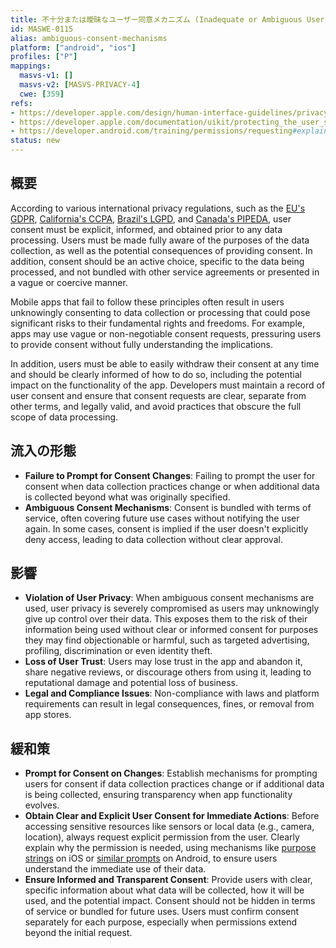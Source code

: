 ```yaml
---
title: 不十分または曖昧なユーザー同意メカニズム (Inadequate or Ambiguous User Consent Mechanisms)
id: MASWE-0115
alias: ambiguous-consent-mechanisms
platform: ["android", "ios"]
profiles: ["P"]
mappings:
  masvs-v1: []
  masvs-v2: [MASVS-PRIVACY-4]
  cwe: [359]
refs:
- https://developer.apple.com/design/human-interface-guidelines/privacy#Requesting-permission
- https://developer.apple.com/documentation/uikit/protecting_the_user_s_privacy/requesting_access_to_protected_resources
- https://developer.android.com/training/permissions/requesting#explain
status: new
---
```


## 概要

According to various international privacy regulations, such as the [EU's GDPR](https://gdpr-info.eu/art-7-gdpr/), [California's CCPA](https://cppa.ca.gov/regulations/pdf/cppa_act.pdf), [Brazil's LGPD](https://lgpd-brazil.info/chapter_02/article_08), and [Canada's PIPEDA](https://www.priv.gc.ca/en/privacy-topics/privacy-laws-in-canada/the-personal-information-protection-and-electronic-documents-act-pipeda/p_principle/principles/p_consent/), user consent must be explicit, informed, and obtained prior to any data processing. Users must be made fully aware of the purposes of the data collection, as well as the potential consequences of providing consent. In addition, consent should be an active choice, specific to the data being processed, and not bundled with other service agreements or presented in a vague or coercive manner.

Mobile apps that fail to follow these principles often result in users unknowingly consenting to data collection or processing that could pose significant risks to their fundamental rights and freedoms. For example, apps may use vague or non-negotiable consent requests, pressuring users to provide consent without fully understanding the implications.

In addition, users must be able to easily withdraw their consent at any time and should be clearly informed of how to do so, including the potential impact on the functionality of the app. Developers must maintain a record of user consent and ensure that consent requests are clear, separate from other terms, and legally valid, and avoid practices that obscure the full scope of data processing.

## 流入の形態

- **Failure to Prompt for Consent Changes**: Failing to prompt the user for consent when data collection practices change or when additional data is collected beyond what was originally specified.
- **Ambiguous Consent Mechanisms**: Consent is bundled with terms of service, often covering future use cases without notifying the user again. In some cases, consent is implied if the user doesn't explicitly deny access, leading to data collection without clear approval.

## 影響

- **Violation of User Privacy**: When ambiguous consent mechanisms are used, user privacy is severely compromised as users may unknowingly give up control over their data. This exposes them to the risk of their information being used without clear or informed consent for purposes they may find objectionable or harmful, such as targeted advertising, profiling, discrimination or even identity theft.
- **Loss of User Trust**: Users may lose trust in the app and abandon it, share negative reviews, or discourage others from using it, leading to reputational damage and potential loss of business.
- **Legal and Compliance Issues**: Non-compliance with laws and platform requirements can result in legal consequences, fines, or removal from app stores.

## 緩和策

- **Prompt for Consent on Changes**: Establish mechanisms for prompting users for consent if data collection practices change or if additional data is being collected, ensuring transparency when app functionality evolves.
- **Obtain Clear and Explicit User Consent for Immediate Actions**: Before accessing sensitive resources like sensors or local data (e.g., camera, location), always request explicit permission from the user. Clearly explain why the permission is needed, using mechanisms like [purpose strings](https://developer.apple.com/documentation/uikit/protecting_the_user_s_privacy/requesting_access_to_protected_resources) on iOS or [similar prompts](https://developer.android.com/training/permissions/requesting#explain) on Android, to ensure users understand the immediate use of their data.
- **Ensure Informed and Transparent Consent**: Provide users with clear, specific information about what data will be collected, how it will be used, and the potential impact. Consent should not be hidden in terms of service or bundled for future uses. Users must confirm consent separately for each purpose, especially when permissions extend beyond the initial request.

